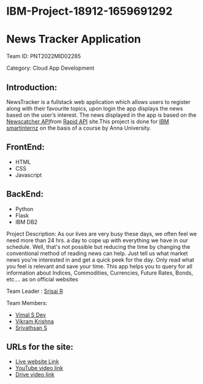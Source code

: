 # IBM-Project-18912-1659691292
# News Tracker Application

Team ID: PNT2022MID02285

Category: Cloud App Development

## Introduction:
NewsTracker is a fullstack web application which allows users to register along with their favourite topics, upon login the app displays the news based on the user’s interest. The news displayed in the app is based on the [Newscatcher API](https://rapidapi.com/newscatcher-api-newscatcher-api-default/api/newscatcher/)from [Rapid API](https://rapidapi.com/hub) site.This project is done for [IBM smartinternz](https://careereducation.smartinternz.com/) on the basis of a course by Anna University.

## FrontEnd:
- HTML
- CSS
- Javascript

## BackEnd:
- Python
- Flask
- IBM DB2

Project Description:
As our lives are very busy these days, we often feel we need more than 24 hrs. a day to cope up with everything we have in our schedule. Well, that's not possible but reducing the time by changing the conventional method of reading news can help. Just tell us what market news you're interested in and get a quick peek for the day. Only read what you feel is relevant and save your time. This app helps you to query for all information about Indices, Commodities, Currencies, Future Rates, Bonds, etc.… as on official websites

Team Leader : [Srisai R](https://github.com/SriSai-R)

Team Members:
* [Vimal S Dev](https://github.com/vimalsdev)
* [Vikram Krishna](https://github.com/vikram-krishna-s)
* [Srivathsan S](https://github.com/srivathsan-hash)

## URLs for the site:
- [Live website Link](http://159.122.178.79:30504/)
- [YouTube video link](https://youtu.be/laQ7uIoJf8Y)
- [Drive video link](https://drive.google.com/file/d/1NhH0HTQcYh8GhbnHlx-UbPhdAfyjchxz/view?usp=share_link)


